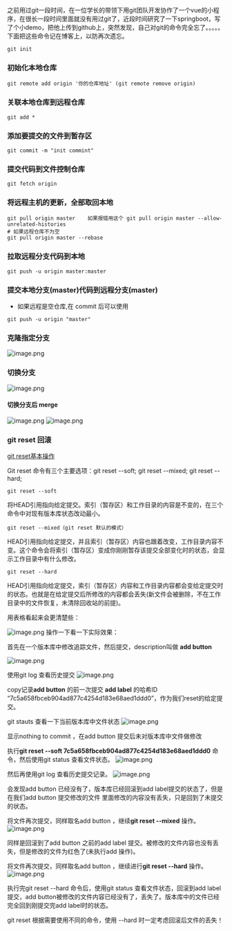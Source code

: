 之前用过git一段时间，在一位学长的带领下用git团队开发协作了一个vue的小程序，在很长一段时间里面就没有用过git了，近段时间研究了一下springboot，写了个小demo，把他上传到github上，突然发现，自己对git的命令完全忘了。。。。。下面把这些命令记在博客上，以防再次遗忘。

```
git init
```
### 初始化本地仓库
```
git remote add origin '你的仓库地址' (git remote remove origin)
```
### 关联本地仓库到远程仓库
```
git add *
```
### 添加要提交的文件到暂存区
```
git commit -m "init commint"
```
### 提交代码到文件控制仓库
```
git fetch origin
```
### 将远程主机的更新，全部取回本地
```
git pull origin master    如果报错用这个 git pull origin master --allow-unrelated-histories
# 如果远程仓库不为空
git pull origin master --rebase

```
### 拉取远程分支代码到本地
```
git push -u origin master:master
```
### 提交本地分支(master)代码到远程分支(master)
- 如果远程是空仓库,在 commit 后可以使用 
```
git push -u origin "master"
```
### 克隆指定分支
![image.png](https://iili.io/JGotIbj.png)

### 切换分支
![image.png](https://iili.io/JGot05g.png)
#### 切换分支后 merge
![image.png](https://raw.githubusercontent.com/MarchPhantasia/pic/main/hexoblog/20240313082638.png)
![image.png](https://raw.githubusercontent.com/MarchPhantasia/pic/main/hexoblog/20240313082709.png)


### git reset 回滚
[git reset基本操作](https://www.jianshu.com/p/cbd5cd504f14)

Git reset 命令有三个主要选项：git reset --soft; git reset --mixed; git reset --hard;

```
git reset --soft
```

将HEAD引用指向给定提交。索引（暂存区）和工作目录的内容是不变的，在三个命令中对现有版本库状态改动最小。

```
git reset --mixed（git reset 默认的模式）
```

HEAD引用指向给定提交，并且索引（暂存区）内容也跟着改变，工作目录内容不变。这个命令会将索引（暂存区）变成你刚刚暂存该提交全部变化时的状态，会显示工作目录中有什么修改。

```
git reset --hard
```

HEAD引用指向给定提交，索引（暂存区）内容和工作目录内容都会变给定提交时的状态。也就是在给定提交后所修改的内容都会丢失(新文件会被删除，不在工作目录中的文件恢复，未清除回收站的前提)。

用表格看起来会更清楚些：

![image.png](https://raw.githubusercontent.com/MarchPhantasia/pic/main/hexoblog/20240311094023.png)
操作一下看一下实际效果：

首先在一个版本库中修改追踪文件，然后提交，description叫做 **add button**

![image.png](https://raw.githubusercontent.com/MarchPhantasia/pic/main/hexoblog/20240311094159.png)

使用git log 查看历史提交
![image.png](https://raw.githubusercontent.com/MarchPhantasia/pic/main/hexoblog/20240311094208.png)

copy记录**add button** 的前一次提交 **add label** 的哈希ID “7c5a658fbceb904ad877c4254d183e68aed1ddd0”，作为我们reset的给定提交。

git stauts 查看一下当前版本库中文件状态
![image.png](https://raw.githubusercontent.com/MarchPhantasia/pic/main/hexoblog/20240311094224.png)

显示nothing to commit ，在add button 提交后未对版本库中文件做修改

执行**git reset --soft 7c5a658fbceb904ad877c4254d183e68aed1ddd0** 命令，然后使用git status 查看文件状态。
![image.png](https://raw.githubusercontent.com/MarchPhantasia/pic/main/hexoblog/20240311094231.png)

然后再使用git log 查看历史提交记录。
![image.png](https://raw.githubusercontent.com/MarchPhantasia/pic/main/hexoblog/20240311094240.png)

会发现add button 已经没有了，版本库已经回滚到add label提交的状态了，但是在我们add button 提交修改的文件 里面修改的内容没有丢失，只是回到了未提交的状态。

将文件再次提交，同样取名add button ，继续**git reset --mixed** 操作。
![image.png](https://raw.githubusercontent.com/MarchPhantasia/pic/main/hexoblog/20240311094254.png)

同样是回滚到了add button 之前的add label 提交。被修改的文件内容也没有丢失，但是修改的文件为红色了(未执行add 操作)。

将文件再次提交，同样取名add button ，继续进行**git reset --hard** 操作。
![image.png](https://raw.githubusercontent.com/MarchPhantasia/pic/main/hexoblog/20240311094303.png)

执行完git reset --hard 命令后，使用git status 查看文件状态，回滚到add label 提交，add button被修改的文件内容已经没有了，丢失了。版本库中的文件已经完全回到刚提交完add label时的状态。

git reset 根据需要使用不同的命令，使用 --hard 时一定考虑回滚后文件的丢失！


